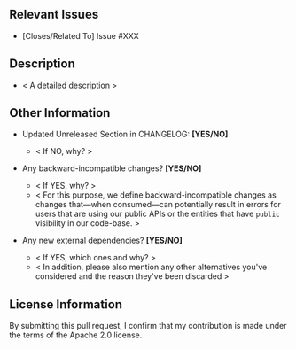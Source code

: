## Relevant Issues
- [Closes/Related To] Issue #XXX

## Description
- < A detailed description >

## Other Information
- Updated Unreleased Section in CHANGELOG: **[YES/NO]**
  - < If NO, why? >

- Any backward-incompatible changes? **[YES/NO]**
  - < If YES, why? >
  - < For this purpose, we define backward-incompatible changes as changes that—when consumed—can potentially result in
errors for users that are using our public APIs or the entities that have `public` visibility in our code-base. >

- Any new external dependencies? **[YES/NO]**
  - < If YES, which ones and why? >
  - < In addition, please also mention any other alternatives you've considered and the reason they've been discarded >

## License Information

By submitting this pull request, I confirm that my contribution is made under the terms of the Apache 2.0 license.